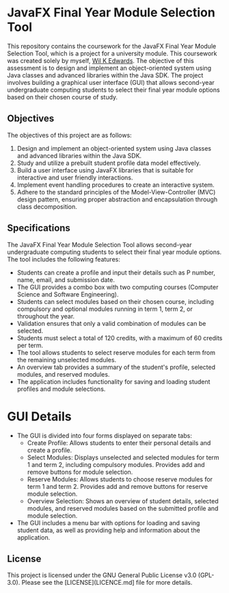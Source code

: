 # JavaFX Final Year Module Selection Tool
This repository contains the coursework for the JavaFX Final Year Module Selection Tool, which is a project for a university module. This coursework was created solely by myself, [Wil K Edwards](https://github.com/.EdwardsWK). The objective of this assessment is to design and implement an object-oriented system using Java classes and advanced libraries within the Java SDK. The project involves building a graphical user interface (GUI) that allows second-year undergraduate computing students to select their final year module options based on their chosen course of study.

## Objectives
The objectives of this project are as follows:
1. Design and implement an object-oriented system using Java classes and advanced libraries within the Java SDK.
2. Study and utilize a prebuilt student profile data model effectively.
3. Build a user interface using JavaFX libraries that is suitable for interactive and user friendly interactions.
4. Implement event handling procedures to create an interactive system.
5. Adhere to the standard principles of the Model-View-Controller (MVC) design pattern, ensuring proper abstraction and encapsulation through class decomposition.

## Specifications
The JavaFX Final Year Module Selection Tool allows second-year undergraduate computing students to select their final year module options. The tool includes the following features:

- Students can create a profile and input their details such as P number, name, email, and submission date.
- The GUI provides a combo box with two computing courses (Computer Science and Software Engineering).
- Students can select modules based on their chosen course, including compulsory and optional modules running in term 1, term 2, or throughout the year.
- Validation ensures that only a valid combination of modules can be selected.
- Students must select a total of 120 credits, with a maximum of 60 credits per term.
- The tool allows students to select reserve modules for each term from the remaining unselected modules.
- An overview tab provides a summary of the student's profile, selected modules, and reserved modules.
- The application includes functionality for saving and loading student profiles and module selections.

# GUI Details
- The GUI is divided into four forms displayed on separate tabs:
  - Create Profile: Allows students to enter their personal details and create a profile.
  - Select Modules: Displays unselected and selected modules for term 1 and term 2, including compulsory modules. Provides add and remove buttons for module selection.
  - Reserve Modules: Allows students to choose reserve modules for term 1 and term 2. Provides add and remove buttons for reserve module selection.
  - Overview Selection: Shows an overview of student details, selected modules, and reserved modules based on the submitted profile and module selection.
- The GUI includes a menu bar with options for loading and saving student data, as well as providing help and information about the application.

## License
This project is licensed under the GNU General Public License v3.0 (GPL-3.0). Please see the [LICENSE](LICENCE.md] file for more details.
